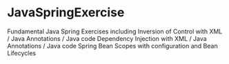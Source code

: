 # JavaSpringExercise

Fundamental Java Spring Exercises including
Inversion of Control with XML / Java Annotations / Java code
Dependency Injection with XML / Java Annotations / Java code
Spring Bean Scopes with configuration and Bean Lifecycles
